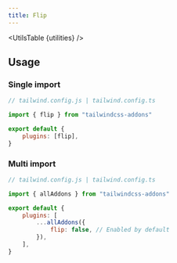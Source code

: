 ```yaml
---
title: Flip
---
```


<script>
	import UtilsTable from "$lib/UtilsTable.svelte"
	import { getUtilities } from "$utils/tailwind.js"
	import { flip } from "tailwindcss-addons"
	const utilities = getUtilities(flip.handler);
</script>

<UtilsTable {utilities} />

## Usage

### Single import

```js
// tailwind.config.js | tailwind.config.ts

import { flip } from "tailwindcss-addons"

export default {
    plugins: [flip],
}
```

### Multi import

```js
// tailwind.config.js | tailwind.config.ts

import { allAddons } from "tailwindcss-addons"

export default {
    plugins: [
        ...allAddons({
            flip: false, // Enabled by default
        }),
    ],
}
```
